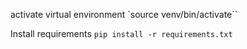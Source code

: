 activate virtual environment
`source venv/bin/activate``

Install requirements
`pip install -r requirements.txt`
